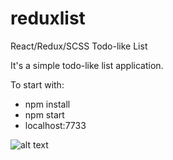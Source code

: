 # reduxlist
React/Redux/SCSS Todo-like List

It's a simple todo-like list application.

To start with:
- npm install
- npm start
- localhost:7733

![alt text](https://image.ibb.co/bLwuGk/list_app.png)
